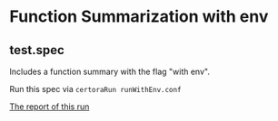 # Function Summarization with env

## test.spec
Includes a function summary with the flag "with env".

Run this spec via
```certoraRun runWithEnv.conf```

[The report of this run](https://prover.certora.com/output/1902/48328b0f6fb84b2389a6f00b26f64a91?anonymousKey=3f1c5f63fe2d30a187ab0553ce761fcdcf27a1dd)